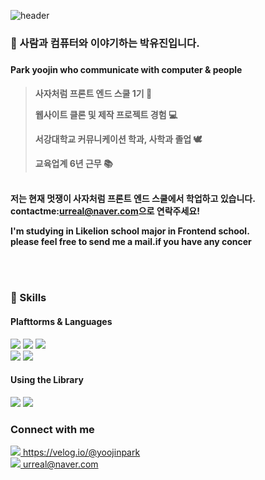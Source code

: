 ![header](https://capsule-render.vercel.app/api?type=slice&color=auto&height=300&section=header&text=Frontend%20Developer&fontSize=60)


<h3> 👯 사람과 컴퓨터와 이야기하는 박유진입니다.<h3>
<h4> Park yoojin who communicate with computer & people<h4>
  

>사자처럼 프론트 엔드 스쿨 1기 🦁 <br>
>
>웹사이트 클론 및 제작 프로젝트 경험 💻 <br>
>
>서강대학교 커뮤니케이션 학과, 사학과 졸업 🕊<br>
>  
>교육업계 6년 근무 📚<br>
  </p><br>
저는 현재 멋쟁이 사자처럼 프론트 엔드 스쿨에서 학업하고 있습니다.<br>
contactme:<a href=""mailto:urreal@naver.com">urreal@naver.com</a>으로 연락주세요!
  
  <p> I'm studying in Likelion school major in Frontend school.<br>
  please feel free to send me a mail.if you have any concer</p>

 <br>
 <br>
  
<h3> 💪 Skills </h3>

<h4>Plafttorms & Languages</h4>
<div flex>
  <img src="https://img.shields.io/badge/CSS3-1572B6?style=flat-square&logo=CSS3&logoColor=white"/> 
  <img src="https://img.shields.io/badge/HTML5-E34F26?style=flat-square&logo=HTML5&logoColor=white"/>
  <img src="https://img.shields.io/badge/JavaScript-F7DF1E?style=flat-square&logo=JavaScript&logoColor=white"/>
</div>
<div flex> 
  <img src="https://img.shields.io/badge/Sass-CC6699?style=flat-square&logo=Sass&logoColor=white"/>
  <img src="https://img.shields.io/badge/GitHub-181717?style=flat-square&logo=GitHub&logoColor=white"/>
</div>
<h4>Using the Library</h4>    
<div flex> 
    <img src="https://img.shields.io/badge/Bootstrap-7952B3?style=flat-square&logo=Bootstrap&logoColor=white"/>
    <img src="https://img.shields.io/badge/Tailwind CSS-06B6D4?style=flat-square&logo=Tailwind CSS&logoColor=white"/>
  </div>


  <h3>Connect with me</h3>
<a href="https://velog.io/@yoojinpark"><img src="https://img.shields.io/badge/velog-68BC71?style=flat-square&logo=Bloglovin&logoColor=white"/> https://velog.io/@yoojinpark</a><br>
<a href=""mailto:urreal@naver.com"><img src="https://img.shields.io/badge/Gmail-EA4335?style=flat-square&logo=Gmail&logoColor=white"/> urreal@naver.com</a>
